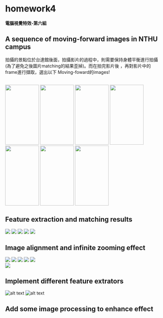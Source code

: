# homework4
  
**電腦視覺特效-第六組**  
  
##  A sequence of moving-forward images in NTHU campus
拍攝的景點位於台達館後面，拍攝影片的過程中，則需要保持身體平衡進行拍攝(為了避免之後圖片matching的結果歪掉)。而在拍完影片後
，再對影片中的frame進行擷取，選出以下 Moving-foward的images!

<br/>
<img src="https://github.com/TingWeiHuang22/homework4/blob/master/picture/0.png" width="108" height="192"/>
<img src="https://github.com/TingWeiHuang22/homework4/blob/master/picture/1.png" width="108" height="192"/>
<img src="https://github.com/TingWeiHuang22/homework4/blob/master/picture/2.png" width="108" height="192"/>
<img src="https://github.com/TingWeiHuang22/homework4/blob/master/picture/3.png" width="108" height="192"/>
<img src="https://github.com/TingWeiHuang22/homework4/blob/master/picture/4.png" width="108" height="192"/>
<img src="https://github.com/TingWeiHuang22/homework4/blob/master/picture/5.png" width="108" height="192"/>
<img src="https://github.com/TingWeiHuang22/homework4/blob/master/picture/6.png" width="108" height="192"/>




## Feature extraction and matching results

<img src="https://github.com/TingWeiHuang22/homework4/blob/master/picture/ORB/matches1.jpg">
<img src="https://github.com/TingWeiHuang22/homework4/blob/master/picture/ORB/matches2.jpg">
<img src="https://github.com/TingWeiHuang22/homework4/blob/master/picture/ORB/matches3.jpg">
<img src="https://github.com/TingWeiHuang22/homework4/blob/master/picture/ORB/matches4.jpg">
<img src="https://github.com/TingWeiHuang22/homework4/blob/master/picture/ORB/matches5.jpg">

## Image alignment and infinite zooming effect

<img src="https://github.com/TingWeiHuang22/homework4/blob/master/picture/ORB/combine1.jpg">
<img src="https://github.com/TingWeiHuang22/homework4/blob/master/picture/ORB/combine2.jpg">
<img src="https://github.com/TingWeiHuang22/homework4/blob/master/picture/ORB/combine3.jpg">
<img src="https://github.com/TingWeiHuang22/homework4/blob/master/picture/ORB/combine4.jpg">
<img src="https://github.com/TingWeiHuang22/homework4/blob/master/picture/ORB/combine5.jpg">

<br>
<img src="https://github.com/TingWeiHuang22/homework4/blob/master/picture/ORB/giphy.gif">

## Implement different feature extrators

![alt text](https://github.com/TingWeiHuang22/homework4/blob/master/picture/SIFT/giphy.gif)
![alt text](https://github.com/TingWeiHuang22/homework4/blob/master/picture/SURF/giphy.gif)

## Add some image processing to enhance effect
